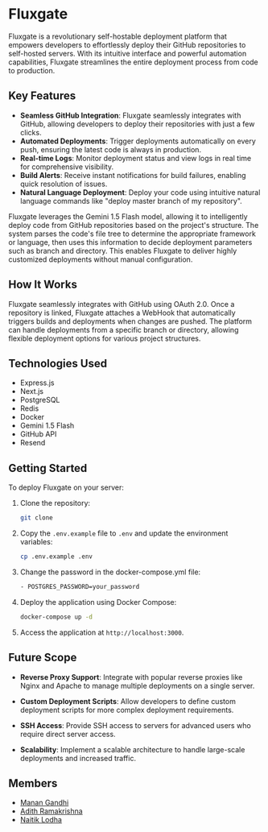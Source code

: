 # Fluxgate

Fluxgate is a revolutionary self-hostable deployment platform that empowers developers to effortlessly deploy their GitHub repositories to self-hosted servers. With its intuitive interface and powerful automation capabilities, Fluxgate streamlines the entire deployment process from code to production.

## Key Features
- **Seamless GitHub Integration**: Fluxgate seamlessly integrates with GitHub, allowing developers to deploy their repositories with just a few clicks.
- **Automated Deployments**: Trigger deployments automatically on every push, ensuring the latest code is always in production.
- **Real-time Logs**: Monitor deployment status and view logs in real time for comprehensive visibility.
- **Build Alerts**: Receive instant notifications for build failures, enabling quick resolution of issues. 
- **Natural Language Deployment**: Deploy your code using intuitive natural language commands like "deploy master branch of my repository".

Fluxgate leverages the Gemini 1.5 Flash model, allowing it to intelligently deploy code from GitHub repositories based on the project's structure. The system parses the code's file tree to determine the appropriate framework or language, then uses this information to decide deployment parameters such as branch and directory. This enables Fluxgate to deliver highly customized deployments without manual configuration.

## How It Works

Fluxgate seamlessly integrates with GitHub using OAuth 2.0. Once a repository is linked, Fluxgate attaches a WebHook that automatically triggers builds and deployments when changes are pushed. The platform can handle deployments from a specific branch or directory, allowing flexible deployment options for various project structures.

## Technologies Used

-   Express.js
-   Next.js
-   PostgreSQL
-   Redis
-   Docker
-   Gemini 1.5 Flash
-   GitHub API
-   Resend

## Getting Started

To deploy Fluxgate on your server:

1. Clone the repository:
    ```bash
    git clone
    ```

2. Copy the `.env.example` file to `.env` and update the environment variables:
    ```bash
    cp .env.example .env
    ```

3. Change the password in the docker-compose.yml file:
    ```bash
    - POSTGRES_PASSWORD=your_password
    ```

3. Deploy the application using Docker Compose:
    ```bash
    docker-compose up -d
    ```

4. Access the application at `http://localhost:3000`.

## Future Scope

- **Reverse Proxy Support**: Integrate with popular reverse proxies like Nginx and Apache to manage multiple deployments on a single server.

- **Custom Deployment Scripts**: Allow developers to define custom deployment scripts for more complex deployment requirements.

- **SSH Access**: Provide SSH access to servers for advanced users who require direct server access.

- **Scalability**: Implement a scalable architecture to handle large-scale deployments and increased traffic.

## Members

-   [Manan Gandhi](https://github.com/MananGandhi1810)
-   [Adith Ramakrishna](https://github.com/itsSpirax)
-   [Naitik Lodha](https://github.com/naitiklodha/)

